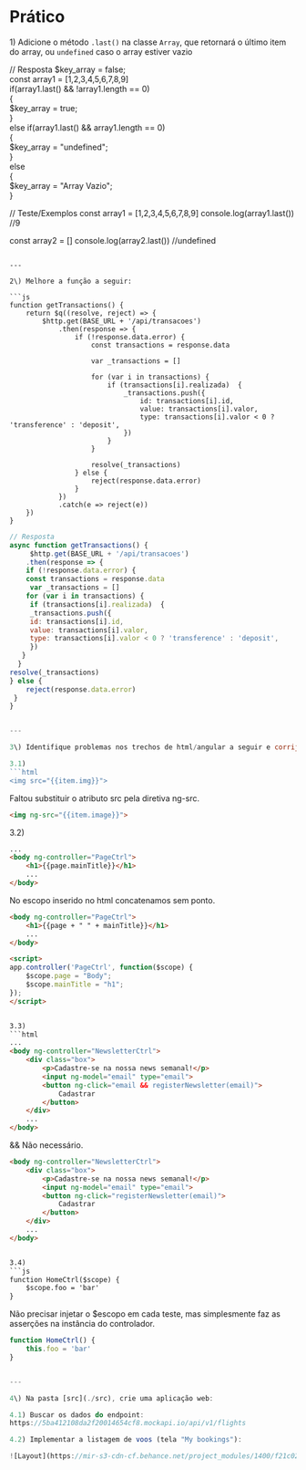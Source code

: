 # Prático

1\) Adicione o método `.last()` na classe `Array`, que retornará o último item do array, ou `undefined` caso o array estiver vazio

// Resposta
$key_array = false;				<br />
const array1 = [1,2,3,4,5,6,7,8,9]     		<br />
if(array1.last() && !array1.length == 0)	<br />
{						<br />
	$key_array = true;			<br />
}						<br />
else if(array1.last() && array1.length == 0)	<br />
{						<br />
	$key_array = "undefined";		<br />
}						<br />
else						<br />
{						<br />
	$key_array = "Array Vazio";		<br />
}						<br />


// Teste/Exemplos
const array1 = [1,2,3,4,5,6,7,8,9]
console.log(array1.last()) //9

const array2 = []
console.log(array2.last()) //undefined
```

---

2\) Melhore a função a seguir:

```js
function getTransactions() {
    return $q((resolve, reject) => {
        $http.get(BASE_URL + '/api/transacoes')
            .then(response => {
                if (!response.data.error) {
                    const transactions = response.data

                    var _transactions = []

                    for (var i in transactions) {
                        if (transactions[i].realizada)  {
                            _transactions.push({
                                id: transactions[i].id,
                                value: transactions[i].valor,
                                type: transactions[i].valor < 0 ? 'transference' : 'deposit',
                            })
                        }
                    }

                    resolve(_transactions)
                } else {
                    reject(response.data.error)
                }
            })
            .catch(e => reject(e))
    })
}
```

```js
// Resposta
async function getTransactions() { 			
     $http.get(BASE_URL + '/api/transacoes') 		
	.then(response => {			
	if (!response.data.error) {			
	const transactions = response.data		
     var _transactions = []				
	for (var i in transactions) {			
     if (transactions[i].realizada)  {			
     _transactions.push({				
     id: transactions[i].id,				
     value: transactions[i].valor,			
     type: transactions[i].valor < 0 ? 'transference' : 'deposit', 
     })									
   }							
  }							
resolve(_transactions)					
} else {						
	reject(response.data.error)			
 }							
}							


---

3\) Identifique problemas nos trechos de html/angular a seguir e corrija:

3.1)
```html
<img src="{{item.img}}">
```


Faltou substituir o atributo src pela diretiva ng-src. 

```html			      
<img ng-src="{{item.image}}"> 
```


3.2)
```html
...
<body ng-controller="PageCtrl"> 	
    <h1>{{page.mainTitle}}</h1>		
    ...
</body>					
```

No escopo inserido no html concatenamos sem ponto.	

```html
<body ng-controller="PageCtrl">			
    <h1>{{page + " " + mainTitle}}</h1>		
    ...						
</body>						

<script>					
app.controller('PageCtrl', function($scope) {	
    $scope.page = "Body";			
    $scope.mainTitle = "h1";			
});						
</script>					


3.3)
```html
...
<body ng-controller="NewsletterCtrl">
    <div class="box">
        <p>Cadastre-se na nossa news semanal!</p>
        <input ng-model="email" type="email">
        <button ng-click="email && registerNewsletter(email)">
            Cadastrar
        </button>
    </div>
    ...
</body>
```
&& Não necessário.

```html
<body ng-controller="NewsletterCtrl">
    <div class="box">
        <p>Cadastre-se na nossa news semanal!</p>
        <input ng-model="email" type="email">
        <button ng-click="registerNewsletter(email)">
            Cadastrar
        </button>
    </div>
    ...
</body>


3.4)
```js
function HomeCtrl($scope) {
    $scope.foo = 'bar'
}

```

Não precisar injetar o $escopo em cada teste, mas simplesmente faz as asserções na instância do controlador.

```js
function HomeCtrl() {
    this.foo = 'bar'
}


---

4\) Na pasta [src](./src), crie uma aplicação web:

4.1) Buscar os dados do endpoint:
https://5ba412108da2f20014654cf8.mockapi.io/api/v1/flights

4.2) Implementar a listagem de voos (tela "My bookings"):

![Layout](https://mir-s3-cdn-cf.behance.net/project_modules/1400/f21c0250028109.58ced3cbd06b1.jpg)
